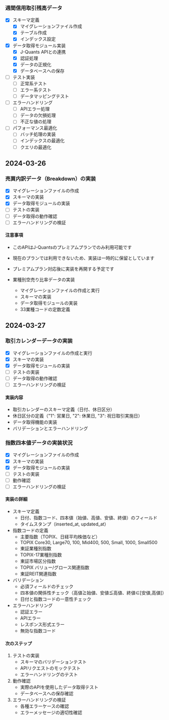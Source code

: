 ### 週間信用取引残高データ
- [x] スキーマ定義
  - [x] マイグレーションファイル作成
  - [x] テーブル作成
  - [x] インデックス設定
- [x] データ取得モジュール実装
  - [x] J-Quants APIとの連携
  - [x] 認証処理
  - [x] データの正規化
  - [x] データベースへの保存
- [ ] テスト実装
  - [ ] 正常系テスト
  - [ ] エラー系テスト
  - [ ] データマッピングテスト
- [ ] エラーハンドリング
  - [ ] APIエラー処理
  - [ ] データの欠損処理
  - [ ] 不正な値の処理
- [ ] パフォーマンス最適化
  - [ ] バッチ処理の実装
  - [ ] インデックスの最適化
  - [ ] クエリの最適化

## 2024-03-26

### 売買内訳データ（Breakdown）の実装
- [x] マイグレーションファイルの作成
- [x] スキーマの実装
- [x] データ取得モジュールの実装
- [ ] テストの実装
- [ ] データ取得の動作確認
- [ ] エラーハンドリングの検証

#### 注意事項
- このAPIはJ-Quantsのプレミアムプランでのみ利用可能です
- 現在のプランでは利用できないため、実装は一時的に保留としています
- プレミアムプラン対応後に実装を再開する予定です

- 業種別空売り比率データの実装
  - マイグレーションファイルの作成と実行
  - スキーマの実装
  - データ取得モジュールの実装
  - 33業種コードの定数定義

## 2024-03-27

### 取引カレンダーデータの実装
- [x] マイグレーションファイルの作成と実行
- [x] スキーマの実装
- [x] データ取得モジュールの実装
- [ ] テストの実装
- [ ] データ取得の動作確認
- [ ] エラーハンドリングの検証

#### 実装内容
- 取引カレンダーのスキーマ定義（日付、休日区分）
- 休日区分の定義（"1": 営業日, "2": 休業日, "3": 祝日取引実施日）
- データ取得機能の実装
- バリデーションとエラーハンドリング 

### 指数四本値データの実装状況
- [x] マイグレーションファイルの作成
- [x] スキーマの実装
- [x] データ取得モジュールの実装
- [ ] テストの実装
- [ ] 動作確認
- [ ] エラーハンドリングの検証

#### 実装の詳細
- スキーマ定義
  - 日付、指数コード、四本値（始値、高値、安値、終値）のフィールド
  - タイムスタンプ（inserted_at, updated_at）
- 指数コードの定義
  - 主要指数（TOPIX、日経平均株価など）
  - TOPIX Core30, Large70, 100, Mid400, 500, Small, 1000, Small500
  - 東証業種別指数
  - TOPIX-17業種別指数
  - 東証市場区分指数
  - TOPIX バリュー/グロース関連指数
  - 東証REIT関連指数
- バリデーション
  - 必須フィールドのチェック
  - 四本値の関係性チェック（高値≧始値、安値≦高値、終値∈[安値,高値]）
  - 日付と指数コードの一意性チェック
- エラーハンドリング
  - 認証エラー
  - APIエラー
  - レスポンス形式エラー
  - 無効な指数コード

#### 次のステップ
1. テストの実装
   - スキーマのバリデーションテスト
   - APIリクエストのモックテスト
   - エラーハンドリングのテスト
2. 動作確認
   - 実際のAPIを使用したデータ取得テスト
   - データベースへの保存確認
3. エラーハンドリングの検証
   - 各種エラーケースの確認
   - エラーメッセージの適切性確認 